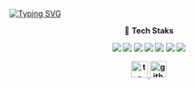 [![Typing SVG](https://readme-typing-svg.herokuapp.com?color=37C038FD&lines=Hello+World)](https://git.io/typing-svg)

<!-- [![Anurag's GitHub stats](https://github-readme-stats.vercel.app/api?username=dahoon06&show_icons=true&theme=dark)](https://github.com/anuraghazra/github-readme-stats) -->


<p align="center">
  🌱 <b>Tech Staks<b/>
</p>
<p align="center">
  <!--<span>
    <img src="https://img.shields.io/badge/Vue.js-4FC08D?style=flat-square&logo=Vue.js&logoColor=gray"/>
  </span>-->
  <span>
    <img src="https://img.shields.io/badge/React-61DAFB?style=flat-square&logo=React&logoColor=white"/>
  </span>
  <span>
    <img src="https://img.shields.io/badge/TypeScript-3178C6?style=flat-square&logo=TypeScript&logoColor=white"/>
  </span>
  <!--<span>
    <img src="https://img.shields.io/badge/Java-007396?style=flat-square&logo=Java&logoColor=white"/>
  </span>-->
  <span>
    <img src="https://img.shields.io/badge/Node.js-339933?style=flat-square&logo=Node.js&logoColor=white"/>
  </span>
  <span>
    <img src="https://img.shields.io/badge/NestJS-E0234E?style=flat-square&logo=NestJS&logoColor=white"/>
  </span>
  <span>
    <img src="https://img.shields.io/badge/Express-000000?style=flat-square&logo=Express&logoColor=white"/>
  </span>
  <span>
    <img src="https://img.shields.io/badge/MongoDB-47A248?style=flat-square&logo=MongoDB&logoColor=white" />
  </span>
  <span>
    <img src="https://img.shields.io/badge/MySQL-4479A1?style=flat-square&logo=MySQL&logoColor=white" />
  </span>
</p>



<p align="center">
  <a href="https://june-17.tistory.com/">
    <img src="https://user-images.githubusercontent.com/76781436/182974672-fb69257a-c88c-42b9-84b4-a9cbbe704cf4.png" alt="t-story" width=30 />
  </a>
  <a href="https://dahoon06.github.io/">
    <img src="https://user-images.githubusercontent.com/76781436/182974280-513db3d9-29ed-4b4b-8fc1-11cc6ff2e029.png" alt="github" width=30 />
  </a>
</p>
